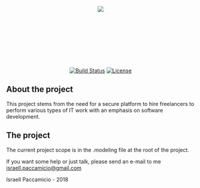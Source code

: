 <p align="center" style="height: 150px;"><img src="http://paccamicio.com/project/valle/public/assets/img/apda-jobs.png"></p>

<p align="center">
<a href="https://travis-ci.org/laravel/framework"><img src="https://travis-ci.org/laravel/framework.svg" alt="Build Status"></a>
<a href="https://packagist.org/packages/laravel/framework"><img src="https://poser.pugx.org/laravel/framework/license.svg" alt="License"></a>
</p>

## About the project

This project stems from the need for a secure platform to hire freelancers to perform various types of IT work with an emphasis on software development.

## The project

The current project scope is in the .modeling file at the root of the project.

If you want some help or just talk, please send an e-mail to me [israell.paccamicio@gmail.com](israell.paccamicio@gmail.com)

Israell Paccamicio - 2018